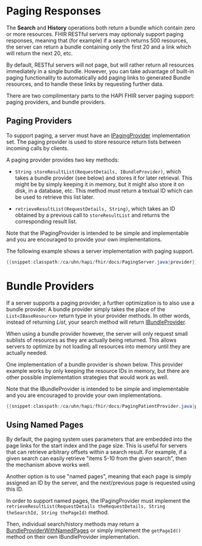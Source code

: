 # Paging Responses

The **Search** and **History** operations both return a bundle which contain zero or more resources. FHIR RESTful servers may optionaly support paging responses, meaning that (for example) if a search returns 500 resources, the server can return a bundle containing only the first 20 and a link which will return the next 20, etc.

By default, RESTful servers will not page, but will rather return all resources immediately in a single bundle. However, you can take advantage of built-in paging functionality to automatically add paging links to generated Bundle resources, and to handle these links by requesting further data.
 
There are two complimentary parts to the HAPI FHIR server paging support: paging providers, and bundle providers.

## Paging Providers

To support paging, a server must have an [IPagingProvider](/apidocs/hapi-fhir-server/ca/uhn/fhir/rest/server/IPagingProvider.html) implementation set. The paging provider is used to store resource return lists between incoming calls by clients.

A paging provider provides two key methods:

* `String storeResultList(RequestDetails, IBundleProvider)`, which takes a bundle provider (see below) and stores it for later retrieval. This might be by simply keeping it in memory, but it might also store it on disk, in a database, etc. This method must return a textual ID which can be used to retrieve this list later.

* `retrieveResultList(RequestDetails, String)`</code>, which takes an ID obtained by a previous call to `storeResultList` and returns the corresponding	result list.

Note that the IPagingProvider is intended to be simple and implementable and you are encouraged to provide your own implementations.

The following example shows a server implementation with paging	support.

```java
{{snippet:classpath:/ca/uhn/hapi/fhir/docs/PagingServer.java|provider}}
```

# Bundle Providers

If a server supports a paging provider, a further optimization is to also use a bundle provider. A bundle provider simply takes the place of the `List<IBaseResource>` return type in your provider methods. In other words, instead of returning *List<IBaseResource>*, your search method will return [IBundleProvider](/apidocs/hapi-fhir-server/ca/uhn/fhir/rest/server/IBundleProvider.html).

When using a bundle provider however, the server will only request small sublists of resources as they are actually being returned. This allows servers to optimize by not loading all resources into memory until they are actually needed.

One implementation of a bundle provider is shown below. This provider example works by only keeping the resource IDs in memory, but there are other possible implementation strategies that would work as well.

Note that the IBundleProvider is intended to be simple and implementable and you are encouraged to provide your own implementations.

```java
{{snippet:classpath:/ca/uhn/hapi/fhir/docs/PagingPatientProvider.java|provider}}
```

## Using Named Pages

By default, the paging system uses parameters that are embedded into the page links for the start index and the page size. This is useful for servers that can retrieve arbitrary offsets within a search result. For example, if a given search can easily retrieve "items 5-10 from the given search", then the mechanism above works well.

Another option is to use "named pages", meaning that each page is simply assigned an ID by the server, and the next/previous	page is requested using this ID.

In order to support named pages, the IPagingProvider must implement the `retrieveResultList(RequestDetails theRequestDetails, String theSearchId, String thePageId)` method.

Then, individual search/history methods may return a [BundleProviderWithNamedPages](/apidocs/hapi-fhir-server/ca/uhn/fhir/rest/server/BundleProviderWithNamedPages.html) or simply implement the `getPageId()` method on their own IBundleProvider implementation.

